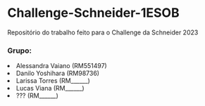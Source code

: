 # Challenge-Schneider-1ESOB

Repositório do trabalho feito para o Challenge da Schneider 2023

### Grupo:
<li>Alessandra Vaiano (RM551497)</li>  
<li>Danilo Yoshihara (RM98736)</li>  
<li>Larissa Torres (RM______)</li>
<li>Lucas Viana (RM______)</li>
<li>??? (RM______)</li>
